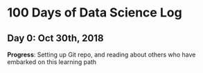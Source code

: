 # 100 Days of Data Science Log

## Day 0: Oct 30th, 2018 

**Progress**: Setting up Git repo, and reading about others who have embarked on this learning path

